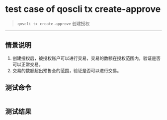 # test case of qoscli tx create-approve 

> `qoscli tx create-approve` 创建授权

---

## 情景说明

1. 创建授权后，被授权账户可以进行交易，交易的数额在授权范围内，验证是否可以正常交易。
2. 交易的数额超出预售全的范围，验证是否可以进行交易。

## 测试命令

```bash

```

## 测试结果

```bash

```
